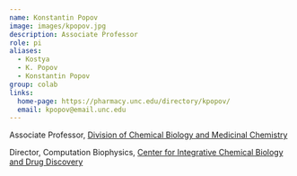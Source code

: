 ```yaml
---
name: Konstantin Popov
image: images/kpopov.jpg
description: Associate Professor
role: pi
aliases:
  - Kostya
  - K. Popov
  - Konstantin Popov
group: colab
links:
  home-page: https://pharmacy.unc.edu/directory/kpopov/
  email: kpopov@email.unc.edu
---
```


Associate Professor, [Division of Chemical Biology and Medicinal Chemistry](https://pharmacy.unc.edu/education/phd/drug-discovery/)

Director, Computation Biophysics, [Center for Integrative Chemical Biology and Drug Discovery](https://cicbdd.web.unc.edu/)